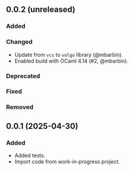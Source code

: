 ## 0.0.2 (unreleased)

### Added

### Changed

- Update from `vcs` to `volgo` library (@mbarbin).
- Enabled build with OCaml 4.14 (#2, @mbarbin).

### Deprecated

### Fixed

### Removed

## 0.0.1 (2025-04-30)

### Added

- Added tests.
- Import code from work-in-progress project.
